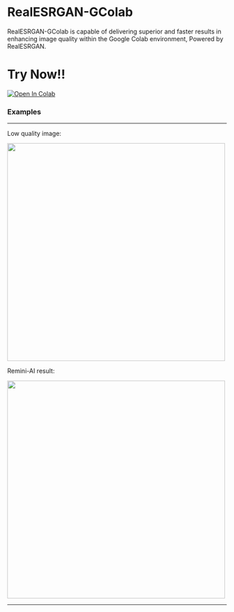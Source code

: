 # RealESRGAN-GColab
RealESRGAN-GColab is capable of delivering superior and faster results in enhancing image quality within the Google Colab environment, Powered by RealESRGAN.

# Try Now!!
[![Open In Colab](https://colab.research.google.com/assets/colab-badge.svg)](https://colab.research.google.com/drive/1fRLDMGibPuVAIfeMA0vEUQQdoh-yS8EE?usp=sharing)

### Examples

---
Low quality image:

<img src="https://github.com/rizzlogy/rizzlogy/assets/141845356/5bf6d0b2-5a3a-4120-812e-acd0038c4c5d" alt="" width="500" />

Remini-AI result:

<img src="https://github.com/rizzlogy/rizzlogy/assets/141845356/a5627289-c3c9-4a29-aed8-4174f4215e18" alt="" width="500" />

---
